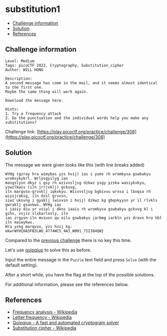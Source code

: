 # substitution1

- [Challenge information](#challenge-information)
- [Solution](#solution)
- [References](#references)

## Challenge information

```text
Level: Medium
Tags: picoCTF 2022, Cryptography, Substitution_cipher
Author: WILL HONG
 
Description:
A second message has come in the mail, and it seems almost identical to the first one. 
Maybe the same thing will work again.

Download the message here.

Hints:
1. Try a frequency attack
2. Do the punctuation and the individual words help you make any substitutions?
```

Challenge link: [https://play.picoctf.org/practice/challenge/308](https://play.picoctf.org/practice/challenge/308)

## Solution

The message we were given looks like this (with line breaks added)

```text
WYHg (gzray hra wimybas yzs hvij) ias i yums rh wrombysa gswbakyu wromsykykrl. Wrlysgyilyg ias 
masgslysn dkyz i gsy rh wzivvsljsg dzkwz ysgy yzska wasiykxkyu, yswzlkwiv (iln jrrjvklj) gckvvg, 
iln marqvso-grvxklj iqkvkyu. Wzivvsljsg bgbivvu wrxsa i lboqsa rh wiysjraksg, iln dzsl grvxsn, 
siwz uksvng i gyaklj (wivvsn i hvij) dzkwz kg gbqokyysn yr il rlvkls gwraklj gsaxkws. WYHg ias 
i jasiy diu yr vsial i dkns iaaiu rh wrombysa gswbakyu gckvvg kl i gihs, vsjiv slxkarlosly, iln 
ias zrgysn iln mviusn qu oilu gswbakyu jarbmg iarbln yzs dravn hra hbl iln maiwykws. 
Hra yzkg marqvso, yzs hvij kg: mkwrWYH{HA3FB3LWU_4774WC5_4A3_W001_7II384QW}
```

Compared to the [previous challenge](substitution0.md) there is no key this time.

Let's use [quipqiup](https://quipqiup.com/) to solve this as before.

Input the entire message in the `Puzzle` text field and press `Solve` (with the default setting).

After a short while, you have the flag at the top of the possible solutions.

For additional information, please see the references below.

## References

- [Frequency analysis - Wikipedia](https://en.wikipedia.org/wiki/Frequency_analysis)
- [Letter frequency - Wikipedia](https://en.wikipedia.org/wiki/Letter_frequency)
- [Quipqiup - A fast and automated cryptogram solver](https://quipqiup.com/)
- [Substitution cipher - Wikipedia](https://en.wikipedia.org/wiki/Substitution_cipher)
